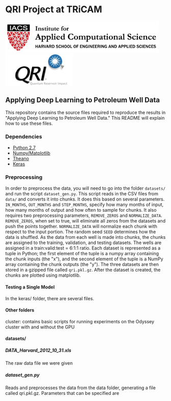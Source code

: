 # QRI Project at TRiCAM

<img src="logos/iacs.png" alt="IACS Logo" height="100"/>
<img src="logos/qri.png" alt="QRI Logo" height="100"/>

## Applying Deep Learning to Petroleum Well Data
This repository contains the source files required to reproduce the results in "Applying Deep Learning to Petroleum Well Data." This README will explain how to use these files.

### Dependencies
- [Python 2.7](https://www.python.org/)
- [Numpy/Matplotlib](http://www.scipy.org/)
- [Theano](http://deeplearning.net/software/theano/)
- [Keras](http://keras.io/)

### Preprocessing
In order to preprocess the data, you will need to go into the folder `datasets/` and run the script `dataset_gen.py`. This script reads in the CSV files from `data/` and converts it into chunks. It does this based on several parameters. `IN_MONTHS`, `OUT_MONTHS` and `STEP_MONTHS`, specify how many months of input, how many months of output and how often to sample for chunks. It also requires two preprocessing parameters, `REMOVE_ZEROS` and `NORMALIZE_DATA`. `REMOVE_ZEROS`, when set to true, will eliminate all zeros from the datasets and push the points together. `NORMALIZE_DATA` will normalize each chunk with respect to the input portion. The random seed `SEED` determines how the data is shuffled. As the data from each well is made into chunks, the chunks are assigned to the training, validation, and testing datasets. The wells are assigned in a train:valid:test = 6:1:1 ratio. Each dataset is represented as a tuple in Python; the first element of the tuple is a numpy array containing the chunk inputs (the "x"), and the second element of the tuple is a NumPy array containing the chunk outputs (the "y"). The three datasets are then stored in a gzipped file called `qri.pkl.gz`. After the dataset is created, the chunks are plotted using matplotlib.

#### Testing a Single Model
In the keras/ folder, there are several files.

#### Other folders
cluster: contains basic scripts for running experiments on the Odyssey cluster with and without the GPU
#### datasets/
##### DATA_Harvard_2012_10_31.xls
The raw data file we were given
##### dataset_gen.py
Reads and preprocesses the data from the data folder, generating a file called qri.pkl.gz. Parameters that can be specified are 
